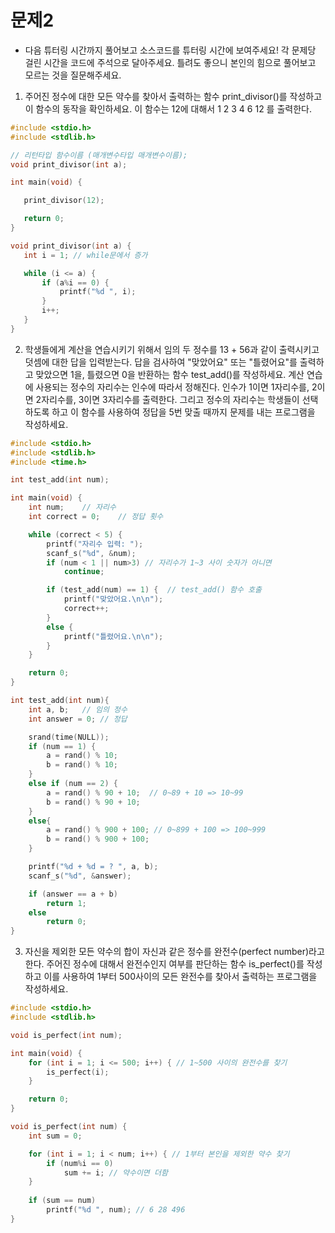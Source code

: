 # 문제2

 

* 다음 튜터링 시간까지 풀어보고 소스코드를 튜터링 시간에 보여주세요! 각 문제당 걸린 시간을 코드에 주석으로 달아주세요. 틀려도 좋으니 본인의 힘으로 풀어보고 모르는 것을 질문해주세요.

 

1. 주어진 정수에 대한 모든 약수를 찾아서 출력하는 함수 print_divisor()를 작성하고 이 함수의 동작을 확인하세요. 이 함수는 12에 대해서 1 2 3 4 6 12 를 출력한다.

 ```c
#include <stdio.h>
#include <stdlib.h>

// 리턴타입 함수이름 (매개변수타입 매개변수이름);
void print_divisor(int a);

int main(void) {

	print_divisor(12);

	return 0;
}

void print_divisor(int a) {
	int i = 1; // while문에서 증가

	while (i <= a) {
		if (a%i == 0) {
			printf("%d ", i);
		}
		i++;
	}
}
 ```

2. 학생들에게 계산을 연습시키기 위해서 임의 두 정수를 13 + 56과 같이 출력시키고 덧셈에 대한 답을 입력받는다. 답을 검사하여 "맞았어요" 또는 "틀렸어요"를 출력하고 맞았으면 1을, 틀렸으면 0을 반환하는 함수 test_add()를 작성하세요. 계산 연습에 사용되는 정수의 자리수는 인수에 따라서 정해진다. 인수가 1이면 1자리수를, 2이면 2자리수를, 3이면 3자리수를 출력한다. 그리고 정수의 자리수는 학생들이 선택하도록 하고 이 함수를 사용하여 정답을 5번 맞출 때까지 문제를 내는 프로그램을 작성하세요.

```c
#include <stdio.h>
#include <stdlib.h>
#include <time.h>

int test_add(int num);

int main(void) {
	int num;	// 자리수
	int correct = 0;	// 정답 횟수

	while (correct < 5) {
		printf("자리수 입력: ");
		scanf_s("%d", &num);
		if (num < 1 || num>3) // 자리수가 1~3 사이 숫자가 아니면
			continue;

		if (test_add(num) == 1) {  // test_add() 함수 호출
			printf("맞았어요.\n\n");
			correct++;
		}
		else {
			printf("틀렸어요.\n\n");
		}
	}

	return 0;
}

int test_add(int num){
	int a, b;	// 임의 정수
	int answer = 0;	// 정답

	srand(time(NULL));
	if (num == 1) {
		a = rand() % 10;
		b = rand() % 10;
	}
	else if (num == 2) {
		a = rand() % 90 + 10;  // 0~89 + 10 => 10~99
		b = rand() % 90 + 10;
	}
	else{
		a = rand() % 900 + 100; // 0~899 + 100 => 100~999
		b = rand() % 900 + 100;
	}

	printf("%d + %d = ? ", a, b);
	scanf_s("%d", &answer);

	if (answer == a + b) 
		return 1;
	else
		return 0;
}
```

3. 자신을 제외한 모든 약수의 합이 자신과 같은 정수를 완전수(perfect number)라고 한다. 주어진 정수에 대해서 완전수인지 여부를 판단하는 함수 is_perfect()를 작성하고 이를 사용하여 1부터 500사이의 모든 완전수를 찾아서 출력하는 프로그램을 작성하세요.

```c
#include <stdio.h>
#include <stdlib.h>

void is_perfect(int num);

int main(void) {
	for (int i = 1; i <= 500; i++) { // 1~500 사이의 완전수를 찾기
		is_perfect(i);
	}

	return 0;
}

void is_perfect(int num) {
	int sum = 0;

	for (int i = 1; i < num; i++) { // 1부터 본인을 제외한 약수 찾기
		if (num%i == 0)
			sum += i; // 약수이면 더함
	}
	
	if (sum == num)
		printf("%d ", num); // 6 28 496
}
```


